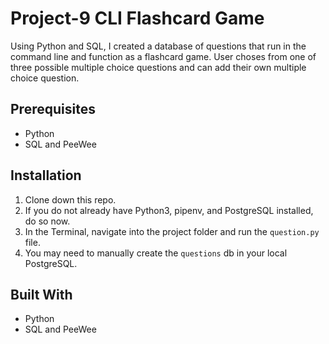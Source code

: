 # Project-9 CLI Flashcard Game
Using Python and SQL, I created a database of questions that run in the command line and function as a flashcard game. User choses from one of three possible multiple choice questions and can add their own multiple choice question. 

## Prerequisites
* Python
* SQL and PeeWee

## Installation
1. Clone down this repo.
2. If you do not already have Python3, pipenv, and PostgreSQL installed, do so now.
3. In the Terminal, navigate into the project folder and run the `question.py` file.
4. You may need to manually create the `questions` db in your local PostgreSQL.

## Built With
* Python
* SQL and PeeWee

